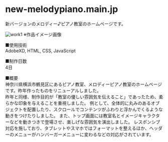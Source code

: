 # new-melodypiano.main.jp
新バージョンのメロディー♪ピアノ教室のホームページです。

![work1](https://github.com/yamabukiruri/new-melodypiano.main.jp/assets/112258108/ce766790-ef29-4ef5-8cc7-b690895499f9)
※作品イメージ画像

■使用技術<br>
AdobeXD, HTML, CSS, JavaScript

■制作日数<br>
4日

■概要<br>
神奈川県横浜市鶴見区にあるピアノ教室、メロディーピアノ教室のホームページです。昨年作ったものをリニューアルしました。<br>
昨年と同様、制作目的が「教室の優しい雰囲気を伝えること」であったため、柔らかな印象を与えることを重視しました。
例として、全体的に丸みのあるオブジェクトを配置したり、スクロールでコンテンツがふわりと浮かんでくるような動きをつけたりしました。
また、トップ画面には教室名とイメージキャラクターなどを動きつきで登場させ、楽しげな雰囲気を演出しました。
レスポンシブ対応を施しており、タブレットやスマホではフォーマットを整えるほか、ヘッダーのメニューがハンバーガーメニューに変わるなどの対応がされています。
